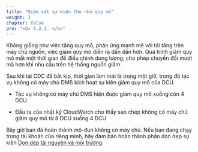```yaml
---
title: "Giám sát sự kiện thu nhỏ quy mô"
weight: 3
chapter: false
pre: "<b> 4.2.3. </b>"
---
```


Không giống như việc tăng quy mô, phản ứng mạnh mẽ với tải tăng trên máy chủ nguồn, việc giảm quy mô diễn ra dần dần hơn. Quá trình giảm quy mô mất một thời gian để điều chỉnh dung lượng, cho phép chuyển đổi mượt mà hơn khi nhu cầu trên hệ thống nguồn giảm.

Sau khi tải CDC đã bắt kịp, thời gian làm mát là trong một giờ, trong đó tác vụ không có máy chủ DMS kích hoạt sự kiện giảm quy mô của DCU.

- Tác vụ không có máy chủ DMS hiện được giảm quy mô xuống còn 4 DCU

- Đầu ra của nhật ký CloudWatch cho thấy sao chép không có máy chủ giảm quy mô từ 8 DCU xuống 4 DCU

Bây giờ bạn đã hoàn thành mô-đun không có máy chủ. Nếu bạn đang chạy trong tài khoản của riêng mình, hãy đảm bảo hoàn thành phần dọn dẹp sự kiện [Dọn dẹp tài nguyên và môi trường](../../7-CleanUp/).